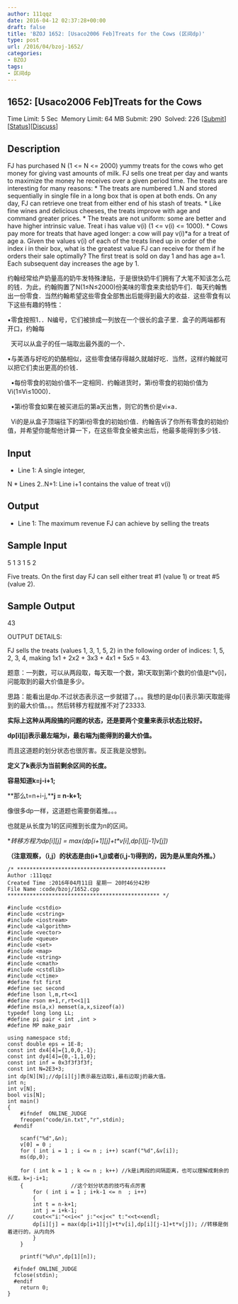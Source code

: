 ```yaml
---
author: 111qqz
date: 2016-04-12 02:37:28+00:00
draft: false
title: 'BZOJ 1652: [Usaco2006 Feb]Treats for the Cows (区间dp)'
type: post
url: /2016/04/bzoj-1652/
categories:
- BZOJ
tags:
- 区间dp
---
```





## 1652: [Usaco2006 Feb]Treats for the Cows


Time Limit: 5 Sec  Memory Limit: 64 MB
Submit: 290  Solved: 226
[[Submit](http://www.lydsy.com/JudgeOnline/submitpage.php?id=1652)][[Status](http://www.lydsy.com/JudgeOnline/problemstatus.php?id=1652)][[Discuss](http://www.lydsy.com/JudgeOnline/bbs.php?id=1652)]


## Description






FJ has purchased N (1 <= N <= 2000) yummy treats for the cows who get money for giving vast amounts of milk. FJ sells one treat per day and wants to maximize the money he receives over a given period time. The treats are interesting for many reasons: * The treats are numbered 1..N and stored sequentially in single file in a long box that is open at both ends. On any day, FJ can retrieve one treat from either end of his stash of treats. * Like fine wines and delicious cheeses, the treats improve with age and command greater prices. * The treats are not uniform: some are better and have higher intrinsic value. Treat i has value v(i) (1 <= v(i) <= 1000). * Cows pay more for treats that have aged longer: a cow will pay v(i)*a for a treat of age a. Given the values v(i) of each of the treats lined up in order of the index i in their box, what is the greatest value FJ can receive for them if he orders their sale optimally? The first treat is sold on day 1 and has age a=1. Each subsequent day increases the age by 1.

约翰经常给产奶量高的奶牛发特殊津贴，于是很快奶牛们拥有了大笔不知该怎么花的钱．为此，约翰购置了N(1≤N≤2000)份美味的零食来卖给奶牛们．每天约翰售出一份零食．当然约翰希望这些零食全部售出后能得到最大的收益．这些零食有以下这些有趣的特性：


•零食按照1．．N编号，它们被排成一列放在一个很长的盒子里．盒子的两端都有开口，约翰每




  天可以从盒子的任一端取出最外面的一个．




•与美酒与好吃的奶酪相似，这些零食储存得越久就越好吃．当然，这样约翰就可以把它们卖出更高的价钱．




  •每份零食的初始价值不一定相同．约翰进货时，第i份零食的初始价值为Vi(1≤Vi≤1000)．




  •第i份零食如果在被买进后的第a天出售，则它的售价是vi×a．




  Vi的是从盒子顶端往下的第i份零食的初始价值．约翰告诉了你所有零食的初始价值，并希望你能帮他计算一下，在这些零食全被卖出后，他最多能得到多少钱．







## Input






* Line 1: A single integer,

N * Lines 2..N+1: Line i+1 contains the value of treat v(i)






## Output






* Line 1: The maximum revenue FJ can achieve by selling the treats






## Sample Input




5
1
3
1
5
2

Five treats. On the first day FJ can sell either treat #1 (value 1) or
treat #5 (value 2).






## Sample Output




43

OUTPUT DETAILS:

FJ sells the treats (values 1, 3, 1, 5, 2) in the following order
of indices: 1, 5, 2, 3, 4, making 1x1 + 2x2 + 3x3 + 4x1 + 5x5 = 43.














题意：一列数，可以从两段取，每天取一个数，第t天取到第i个数的价值是t*v[i]，问能取到的最大价值是多少。




思路：能看出是dp.不过状态表示这一步就错了。。。我想的是dp[i]表示第i天取能得到的最大价值。。。然后转移方程就推不对了23333.




**实际上这种从两段搞的问题的状态，还是要两个变量来表示状态比较好。**




**dp[i][j]表示最左端为i，最右端为j能得到的最大价值。**







而且这道题的划分状态也很厉害。反正我是没想到。




**定义了k表示为当前剩余区间的长度。**




**容易知道k=j-i+1;**




**那么t=n+i-j,****j = n-k+1;**




像很多dp一样，这道题也需要倒着推。。。




也就是从长度为1的区间推到长度为n的区间。




**转移方程为dp[i][j] = max(dp[_i+1_][j]+t*v[i],dp[i][_j-1_]*v[j])**




**（注意观察，（i,j）的状态是由(i+1,j)或者(i,j-1)得到的，因为是从里向外推。）**


















 

    
    /* ***********************************************
    Author :111qqz
    Created Time :2016年04月11日 星期一 20时46分42秒
    File Name :code/bzoj/1652.cpp
    ************************************************ */
    
    #include <cstdio>
    #include <cstring>
    #include <iostream>
    #include <algorithm>
    #include <vector>
    #include <queue>
    #include <set>
    #include <map>
    #include <string>
    #include <cmath>
    #include <cstdlib>
    #include <ctime>
    #define fst first
    #define sec second
    #define lson l,m,rt<<1
    #define rson m+1,r,rt<<1|1
    #define ms(a,x) memset(a,x,sizeof(a))
    typedef long long LL;
    #define pi pair < int ,int >
    #define MP make_pair
    
    using namespace std;
    const double eps = 1E-8;
    const int dx4[4]={1,0,0,-1};
    const int dy4[4]={0,-1,1,0};
    const int inf = 0x3f3f3f3f;
    const int N=2E3+3;
    int dp[N][N];//dp[i][j]表示最左边取i,最右边取j的最大值。
    int n;
    int v[N];
    bool vis[N];
    int main()
    {
    	#ifndef  ONLINE_JUDGE 
    	freopen("code/in.txt","r",stdin);
      #endif
    
    	scanf("%d",&n);
    	v[0] = 0 ;
    	for ( int i = 1 ; i <= n ; i++) scanf("%d",&v[i]);
    	ms(dp,0);
    
    	for ( int k = 1 ; k <= n ; k++) //k是i两段的间隔距离，也可以理解成剩余的长度。k=j-i+1;
    	{				//这个划分状态的技巧有点厉害
    	    for ( int i = 1 ; i+k-1 <= n  ; i++)
    	    {
    		int t = n-k+1;
    		int j = i+k-1;
    //		cout<<"i:"<<i<<" j:"<<j<<" t:"<<t<<endl;
    		dp[i][j] = max(dp[i+1][j]+t*v[i],dp[i][j-1]+t*v[j]); //转移是倒着进行的，从内向外
    	    }
    	}
    
    	printf("%d\n",dp[1][n]);
    
      #ifndef ONLINE_JUDGE  
      fclose(stdin);
      #endif
        return 0;
    }
    



